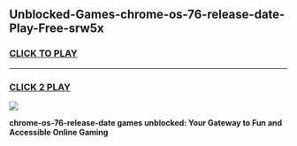 
## Unblocked-Games-chrome-os-76-release-date-Play-Free-srw5x
<h3>
<a href="https://premium76.site?title=chrome-os-76-release-date&ref=18A">CLICK TO PLAY</a></h3>
<hr>

<h3>
<a href="https://premium76.site?title=chrome-os-76-release-date&ref=18A">CLICK 2 PLAY</a>
  
</h3>

<a href="https://premium76.site?title=chrome-os-76-release-date&ref=18A"><img src="https://clearcache.store/games.png"></a>


**chrome-os-76-release-date games unblocked: Your Gateway to Fun and Accessible Online Gaming**
